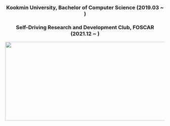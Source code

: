 <div align="center">
  <h3>Kookmin University, Bachelor of Computer Science (2019.03 ~ )</h3>   
  <h3>Self-Driving Research and Development Club, FOSCAR (2021.12 ~ )</h3> 
  <p align="center">
  <img src="https://github.com/Kyuhyun-Cho/kyuhyun-cho/assets/97654622/82ce7c70-5de2-4da5-803d-b440b84d3691" width=680 height=250>
  </p>
</div>
